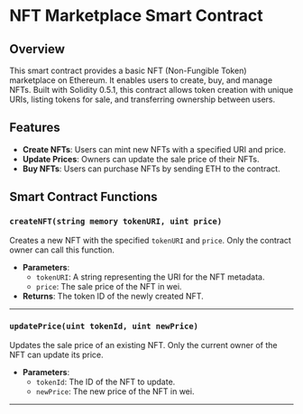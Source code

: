 # NFT Marketplace Smart Contract

## Overview
This smart contract provides a basic NFT (Non-Fungible Token) marketplace on Ethereum. It enables users to create, buy, and manage NFTs. Built with Solidity 0.5.1, this contract allows token creation with unique URIs, listing tokens for sale, and transferring ownership between users.

## Features
- **Create NFTs**: Users can mint new NFTs with a specified URI and price.
- **Update Prices**: Owners can update the sale price of their NFTs.
- **Buy NFTs**: Users can purchase NFTs by sending ETH to the contract.

## Smart Contract Functions

### `createNFT(string memory tokenURI, uint price)`
Creates a new NFT with the specified `tokenURI` and `price`. Only the contract owner can call this function.

- **Parameters**:
  - `tokenURI`: A string representing the URI for the NFT metadata.
  - `price`: The sale price of the NFT in wei.
- **Returns**: The token ID of the newly created NFT.

---

### `updatePrice(uint tokenId, uint newPrice)`
Updates the sale price of an existing NFT. Only the current owner of the NFT can update its price.

- **Parameters**:
  - `tokenId`: The ID of the NFT to update.
  - `newPrice`: The new price of the NFT in wei.

---

